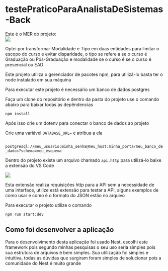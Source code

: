 # testePraticoParaAnalistaDeSistemas-Back
Este é o MER do projeto:
<br>
<img src="https://media.discordapp.net/attachments/1082383095078076509/1181873235688685648/testeIntegrado_1.jpg?ex=6582a439&is=65702f39&hm=d0529fa78fea35cbfb990c32cb1c41fddb948b721d46e9b6e6454ae51cab5cf2&=&format=webp&width=427&height=468" />


<p> Optei por transformar Modalidade e Tipo em duas entidades para limitar o escopo do curso e evitar disparidade, o tipo se refere a se o curso é Graduação ou Pós-Graduação e modalidade se o curso é se o curso é presencial ou EAD</p>
<p>Este projeto utiliza o gerenciador de pacotes npm, para utilizá-lo basta ter o node instalado em sua máquina</p>
<p>Para executar este projeto é necessário um banco de dados postgres</p>
<p>Faça um clone do repositório e dentro da pasta do projeto use o comando abaixo para baixar todas as depêndencias</p>
<code>npm install</code>
<p>Após isso crie um dotenv para conectar o banco de dados ao projeto</p>
<p>Crie uma variável <code>DATABASE_URL=</code> e atribua a ela</p>
<code> postgresql://meu_usuario:minha_senha@meu_host:minha_porta/meu_banco_de_dados?schema=meu_esquema</code>
<p>Dentro do projeto existe um arquivo chamado <code>api.http</code> para utilizá-lo baixe a extensão do VS Code</p>
<img src="https://cdn.discordapp.com/attachments/1082383095078076509/1181878820815519764/image.png?ex=6582a96d&is=6570346d&hm=ab256ae8a6020c99eca911eab16b20fd54fff228f69cef833f093841a60b0892&" />
<p> Esta extensão realiza requisições http para a API sem a necessidade de uma interface, utilize está extensão para testar a API, alguns exemplos de como usar e como é o formato do JSON estão no arquivo</p>
<p>Para executar o projeto utilize o comando</p>
<code>npm run start:dev</code>
<h2>Como foi desenvolver a aplicação</h2>
<p>Para o desenvolvimento desta aplicação foi usado Nest, escolhi este framework pois segundo minhas pesquisas o seu uso seria simples pois sua estrutura de arquivos é bem simples. Sua utilização foi simples e intuitiva, todas as dúvidas que surgiram foram simples de solucionar pois a comunidade do Nest é muito grande</p>

